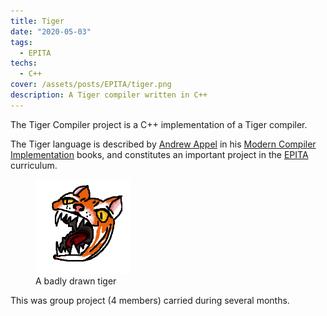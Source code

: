 ```yaml
---
title: Tiger
date: "2020-05-03"
tags:
  - EPITA
techs:
  - C++
cover: /assets/posts/EPITA/tiger.png
description: A Tiger compiler written in C++
---
```


The Tiger Compiler project is a C++ implementation of a Tiger compiler.

The Tiger language is described by [Andrew Appel](https://www.cs.princeton.edu/~appel/) in his [Modern Compiler Implementation](https://www.cs.princeton.edu/~appel/modern/) books, and constitutes an important project in the [EPITA](/archive?tag=EPITA) curriculum.

<div class="figure">
  <figure style="max-width: 30%">
    <img src="/assets/posts/EPITA/tiger.png" >
    <figcaption>A badly drawn tiger</figcaption>
  </figure>
</div>

This was group project (4 members) carried during several months.
